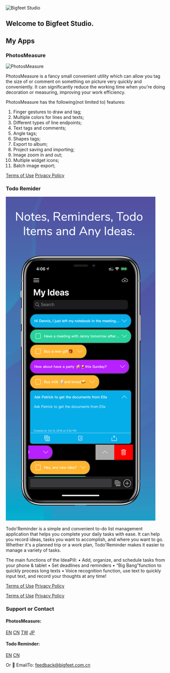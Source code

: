 ![Bigfeet Studio](/images/bnt.png)

## Welcome to Bigfeet Studio.

## My Apps

### PhotosMeasure
![PhotosMeasure](/images/pm.png)

PhotosMeasure is a fancy small convenient utility which can allow you tag the size of or comment on something on picture very quickly and conveniently.
It can significantly reduce the working time when you're doing decoration or measuring, improving your work efficiency.

PhotosMeasure has the following(not limited to) features:
1) Finger gestures to draw and tag;
2) Multiple colors for lines and texts;
3) Different types of line endpoints;
4) Text tags and comments;
5) Angle tags;
6) Shapes tags;
7) Export to album;
8) Project saving and importing;
9) Image zoom in and out;
10) Multiple widget icons;
11) Batch image export;

[Terms of Use](https://bigfeetstudio.cn/app/updates/tou.html)
[Privacy Policy](https://bigfeetstudio.cn/app/updates/photosmeasure/privacy_policy_en.html)

### Todo Remider
![Todo Reminder](/images/todo.png)

Todo'Reminder is a simple and convenient to-do list management application that helps you complete your daily tasks with ease. It can help you record ideas, tasks you want to accomplish, and where you want to go. Whether it's a planned trip or a work plan, Todo'Reminder makes it easier to manage a variety of tasks.

The main functions of the IdeaPill:
• Add, organize, and schedule tasks from your phone & tablet
• Set deadlines and reminders
• “Big Bang”function to quickly process long texts
• Voice recognition function, use text to quickly input text, and record your thoughts at any time!

[Terms of Use](https://bigfeetstudio.cn/app/updates/tou.html)
[Privacy Policy](https://bigfeetstudio.cn/app/updates/ideapill/privacy_policy_en.html)


[Terms of Use](https://bigfeetstudio.cn/app/updates/tou.html)
[Privacy Policy](https://bigfeetstudio.cn/app/updates/photosmeasure/privacy_policy_en.html)

### Support or Contact
#### PhotosMeasure:
[EN](http://cn.mikecrm.com/USLHlbR)
[CN](http://cn.mikecrm.com/vdjPIFd)
[TW](http://cn.mikecrm.com/e5qvT9g)
[JP](http://bigfeet-photomeasure.mikecrm.com/Vq4rb2d)

#### Todo Reminder:
[EN](http://bigfeet-photomeasure.mikecrm.com/TRpguWe)
[CN](http://bigfeet-photomeasure.mikecrm.com/DyetKB8)

Or :email:	EmailTo: feedback@bigfeet.com.cn
